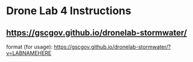 # Drone Lab 4 Instructions


## https://gscgov.github.io/dronelab-stormwater/

format (for usage): 
https://gscgov.github.io/dronelab-stormwater/?v=LABNAMEHERE
